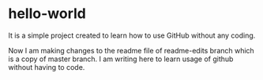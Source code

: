 # hello-world
It is a simple project created to learn how to use GitHub without any coding.

Now I am making changes to the readme file of readme-edits branch which is a copy of master branch.
I am writing here to learn usage of github without having to code.
